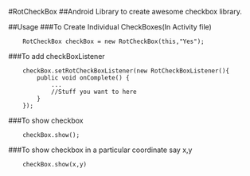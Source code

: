 #RotCheckBox
##Android Library to create awesome checkbox library.

##Usage
###To Create Individual CheckBoxes(In Activity file)
```
    RotCheckBox checkBox = new RotCheckBox(this,"Yes");
```
###To add checkBoxListener
```
    checkBox.setRotCheckBoxListener(new RotCheckBoxListener(){
        public void onComplete() {
            ...
            //Stuff you want to here
        }
    });
```
###To show checkbox
```
    checkBox.show();
```

###To show checkbox in a particular coordinate say x,y
```
    checkBox.show(x,y)
```
